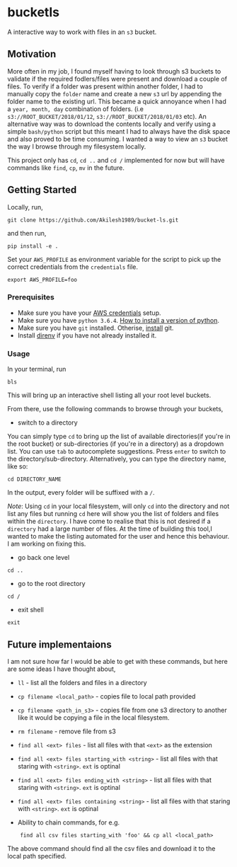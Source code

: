 # bucketls

A interactive way to work with files in an `s3` bucket.

## Motivation
More often in my job, I found myself having to look through s3 buckets to validate if the required fodlers/files were present and download a couple of files. To verify if a folder was present within another folder, I had to manually copy the `folder` name and create a new `s3` url by appending the folder name to the existing url. This became a quick annoyance when I had a `year, month, day` combination of folders. (i.e `s3://ROOT_BUCKET/2018/01/12`, `s3://ROOT_BUCKET/2018/01/03` etc). An alternative way was to download the contents locally and verify using a simple `bash/python` script but this meant I had to always have the disk space and also proved to be time consuming. I wanted a way to view an `s3` bucket the way I browse through my filesystem locally.

This project only has `cd`, `cd ..` and `cd /` implemented for now but will have commands like `find`, `cp`, `mv` in the future.

## Getting Started

Locally, run,
```
git clone https://github.com/Akilesh1989/bucket-ls.git
```
and then run,
```
pip install -e .
```

Set your `AWS_PROFILE` as environment variable for the script to pick up the correct credentials from the `credentials` file.
```
export AWS_PROFILE=foo
```
### Prerequisites

- Make sure you have your [AWS credentials](https://docs.aws.amazon.com/cli/latest/userguide/cli-configure-files.html) setup.
- Make sure you have `python 3.6.4`. [How to install a version of python](https://realpython.com/installing-python/).
- Make sure you have `git` installed. Otherise, [install](https://www.atlassian.com/git/tutorials/install-git) git.
- Install [direnv](https://direnv.net/) if you have not already installed it.

### Usage
In your terminal, run
```
bls
```
This will bring up an interactive shell listing all your root level buckets.

From there, use the following commands to browse through your buckets,

- switch to a directory

You can simply type `cd` to bring up the list of available directories(if you're in the root bucket) or sub-directories (if you're in a directory) as a dropdown list. You can use `tab` to autocomplete suggestions. Press `enter` to switch to the directory/sub-directory.
Alternatively, you can type the directory name, like so:
```
cd DIRECTORY_NAME
```
In the output, every folder will be suffixed with a `/`.

*Note*: Using `cd` in your local filesystem, will only `cd` into the directory and not list any files but running `cd` here will show you the list of folders and files within the `directory`.  I have come to realise that this is not desired if a `directory` had a large number of files. At the time of building this tool,I wanted to make the listing automated for the user and hence this behaviour. I am working on fixing this.

- go back one level
```
cd ..
```

- go to the root directory
```
cd /
```

- exit shell
```
exit
```

## Future implementaions
I am not sure how far I would be able to get with these commands, but here are some ideas I have thought about,
- `ll` - list all the folders and files in a directory
- `cp filename <local_path>` - copies file to local path provided
- `cp filename <path_in_s3>` - copies file from one s3 directory to another like it would be copying a file in the local filesystem.
- `rm filename` - remove file from s3
- `find all <ext> files` - list all files with that `<ext>` as the extension
- `find all <ext> files starting_with <string>` - list all files with that staring with `<string>`. `ext` is optinal
- `find all <ext> files ending_with <string>` - list all files with that staring with `<string>`. `ext` is optinal
- `find all <ext> files containing <string>` - list all files with that staring with `<string>`. `ext` is optinal

- Ability to chain commands, for e.g.
```
    find all csv files starting_with 'foo' && cp all <local_path>
```
The above command should find all the csv files and download it to the local path specified.
